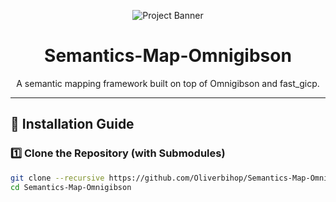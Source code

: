 <p align="center">
  <!-- Replace with your own banner image if available -->
  <img src="https://via.placeholder.com/800x200?text=Semantics-Map-Omnigibson" alt="Project Banner" />
</p>

<h1 align="center">Semantics-Map-Omnigibson</h1>

<p align="center">
  A semantic mapping framework built on top of Omnigibson and fast_gicp.
</p>

---

## 🚀 Installation Guide

### 1️⃣ Clone the Repository (with Submodules)

```bash
git clone --recursive https://github.com/Oliverbihop/Semantics-Map-Omnigibson.git
cd Semantics-Map-Omnigibson

